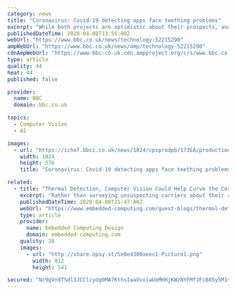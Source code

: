 ```yaml
---
category: news
title: "Coronavirus: Covid-19 detecting apps face teething problems"
excerpt: "While both projects are optimistic about their prospects, another expert in AI-based sound recognition has concerns. \"With the Midlands and London suffering the worst Covid-19 outbreaks in the UK, the regional variations in the way people sound means some areas could have undue influence on the AI model unless carefully controlled in the data ..."
publishedDateTime: 2020-04-08T13:55:00Z
webUrl: "https://www.bbc.co.uk/news/technology-52215290"
ampWebUrl: "https://www.bbc.co.uk/news/amp/technology-52215290"
cdnAmpWebUrl: "https://www-bbc-co-uk.cdn.ampproject.org/c/s/www.bbc.co.uk/news/amp/technology-52215290"
type: article
quality: 44
heat: 44
published: false

provider:
  name: BBC
  domain: bbc.co.uk

topics:
  - Computer Vision
  - AI

images:
  - url: "https://ichef.bbci.co.uk/news/1024/cpsprodpb/173EA/production/_111701259_20e9804e-c230-4baa-9802-5732bad9614d.jpg"
    width: 1024
    height: 576
    title: "Coronavirus: Covid-19 detecting apps face teething problems"

related:
  - title: "Thermal Detection, Computer Vision Could Help Curve the Coronavirus Pandemic"
    excerpt: "Rather than surveying unsuspecting carriers about their recent travels, authorities like the Transportation Security Administration could have benefitted greatly from the use of AI-enabled computer vision technologies capable of detecting symptoms associated with COVID-19 – such as fevers and abnormal respiratory patterns – with high ..."
    publishedDateTime: 2020-04-08T21:47:00Z
    webUrl: "https://www.embedded-computing.com/guest-blogs/thermal-detection-computer-vision-could-help-curve-the-coronavirus-pandemic"
    type: article
    provider:
      name: Embedded Computing Design
      domain: embedded-computing.com
    quality: 38
    images:
      - url: "http://share.opsy.st/5e8e4300aeec1-Picture1.png"
        width: 812
        height: 541

secured: "Nr9gVn9TSdl3JCClcydg0MA7KthsIwaVvxiwUeMHHjKWzNYFMfJFc885y5M1vkqvmgC4VpEAXReym4reR+QeQumDRYGGY2F4VE/+sYXW5m8pQM2z7fwyrkW5Yw454YIiDV+o3Du0aeVmh8KGA5gZ3bSjM3Bz4ABOrY/PsJy2ntyUVtnWzBt3uwLOdrozRMjP+BNtAGaADqeMsR3MFymdeDOcbYGSEbtBj2yfv2nStPxbvbEVabQWeZhDL/oF48ZdiKI7qNRidr658QKq21sXIT+cFyGGl4mUf209OzLU99GEN5Eerh9s05XmeMfP7lnw;BdQSK4Pff17MDJjIOLfPDA=="
---
```


